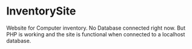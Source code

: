 # InventorySite
Website for Computer inventory. No Database connected right now. But PHP is working and the site is functional when connected to a localhost database. 
